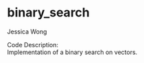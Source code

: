 # binary_search

Jessica Wong

Code Description: <br>
Implementation of a binary search on vectors.
